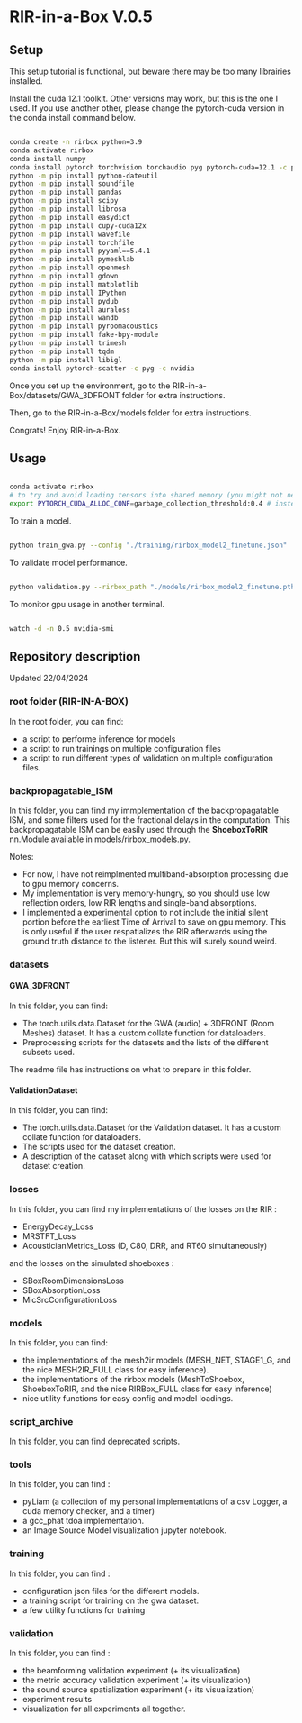 # RIR-in-a-Box V.0.5

## Setup

This setup tutorial is functional, but beware there may be too many librairies installed.

Install the cuda 12.1 toolkit. Other versions may work, but this is the one I used.
If you use another other, please change the pytorch-cuda version in the conda install command below.

```bash

conda create -n rirbox python=3.9
conda activate rirbox
conda install numpy
conda install pytorch torchvision torchaudio pyg pytorch-cuda=12.1 -c pytorch -c nvidia -c pyg
python -m pip install python-dateutil
python -m pip install soundfile
python -m pip install pandas
python -m pip install scipy
python -m pip install librosa
python -m pip install easydict
python -m pip install cupy-cuda12x
python -m pip install wavefile
python -m pip install torchfile
python -m pip install pyyaml==5.4.1
python -m pip install pymeshlab
python -m pip install openmesh
python -m pip install gdown
python -m pip install matplotlib
python -m pip install IPython
python -m pip install pydub
python -m pip install auraloss
python -m pip install wandb
python -m pip install pyroomacoustics
python -m pip install fake-bpy-module
python -m pip install trimesh
python -m pip install tqdm
python -m pip install libigl
conda install pytorch-scatter -c pyg -c nvidia

```

Once you set up the environment, go to the RIR-in-a-Box/datasets/GWA_3DFRONT folder for extra instructions.

Then, go to the RIR-in-a-Box/models folder for extra instructions.

Congrats! Enjoy RIR-in-a-Box.

## Usage

```bash

conda activate rirbox
# to try and avoid loading tensors into shared memory (you might not need this)
export PYTORCH_CUDA_ALLOC_CONF=garbage_collection_threshold:0.4 # instead of 0.8

```

To train a model.

```bash

python train_gwa.py --config "./training/rirbox_model2_finetune.json"

```

To validate model performance.

```bash

python validation.py --rirbox_path "./models/rirbox_model2_finetune.pth"

```

To monitor gpu usage in another terminal.

```bash

watch -d -n 0.5 nvidia-smi

```

## Repository description

Updated 22/04/2024

### root folder (RIR-IN-A-BOX)

In the root folder, you can find:

- a script to performe inference for models
- a script to run trainings on multiple configuration files
- a script to run different types of validation on multiple configuration files.

### backpropagatable_ISM

In this folder, you can find my immplementation of the backpropagatable ISM, and some filters used for the fractional delays in the computation.
This backpropagatable ISM can be easily used through the **ShoeboxToRIR** nn.Module available in models/rirbox_models.py.

Notes:

- For now, I have not reimplmented multiband-absorption processing due to gpu memory concerns.
- My implementation is very memory-hungry, so you should use low reflection orders, low RIR lengths and single-band absorptions.
- I implemented a experimental option to not include the initial silent portion before the earliest Time of Arrival to save on gpu memory. This is only useful if the user respatializes the RIR afterwards using the ground truth distance to the listener. But this will surely sound weird.

### datasets

#### GWA_3DFRONT

In this folder, you can find:

- The torch.utils.data.Dataset for the GWA (audio) + 3DFRONT (Room Meshes) dataset. It has a custom collate function for dataloaders.
- Preprocessing scripts for the datasets and the lists of the different subsets used.

The readme file has instructions on what to prepare in this folder.

#### ValidationDataset

In this folder, you can find:

- The torch.utils.data.Dataset for the Validation dataset. It has a custom collate function for dataloaders.
- The scripts used for the dataset creation.
- A description of the dataset along with which scripts were used for dataset creation.

### losses

In this folder, you can find my implementations of the losses on the RIR :

- EnergyDecay_Loss
- MRSTFT_Loss
- AcousticianMetrics_Loss (D, C80, DRR, and RT60 simultaneously)

and the losses on the simulated shoeboxes :

- SBoxRoomDimensionsLoss
- SBoxAbsorptionLoss
- MicSrcConfigurationLoss

### models

In this folder, you can find:

- the implementations of the mesh2ir models (MESH_NET, STAGE1_G, and the nice MESH2IR_FULL class for easy inference).
- the implementations of the rirbox models (MeshToShoebox, ShoeboxToRIR, and the nice RIRBox_FULL class for easy inference)
- nice utility functions for easy config and model loadings.

### script_archive

In this folder, you can find deprecated scripts.

### tools

In this folder, you can find :

- pyLiam (a collection of my personal implementations of a csv Logger, a cuda memory checker, and a timer)
- a gcc_phat tdoa implementation.
- an Image Source Model visualization jupyter notebook.

### training

In this folder, you can find :

- configuration json files for the different models.
- a training script for training on the gwa dataset.
- a few utility functions for training

### validation

In this folder, you can find :

- the beamforming validation experiment (+ its visualization)
- the metric accuracy validation experiment (+ its visualization)
- the sound source spatialization experiment (+ its visualization)
- experiment results
- visualization for all experiments all together.

<!-- ## Installation

This installation tutorial has not been fully tested again.

From a completely clean Ubuntu 20.04 installation

```bash
sudo apt install build-essential
sudo apt install git
```

Setup your ssh key to clone this repository

```bash
git clone git@github.com:liam-kelley/RIR-in-a-Box.git
```

Conda installation
Use the [installer](https://www.anaconda.com/download/#linux).

```bash
echo "export PATH=~/anaconda3/bin:$PATH" >> ~/.bashrc
source ~/.bashrc
```

```bash
conda init
conda create --name rirbox python=3.8
conda activate rirbox
conda install pytorch torchvision torchaudio pytorch-cuda=11.8 -c pytorch -c nvidia
conda install pytorch-scatter -c pyg
which python
python -m pip install librosa auraloss torch-geometric
python -m pip install pymeshlab matplotlib pandas wandb pandas shapely pyroomacoustics
python -m pip install pymeshfix trimesh pyglet
```

Nvidia drivers
Go to [this website](https://www.nvidia.com/Download/index.aspx?lang=en-us)
and download the correct driver for your GPU.
I had to run the driver installation while in recovery mode to not mess up my system.
Restart your computer after the installation.

## Preparation

Shoebox MeshDataset generation.

```bash
mkdir meshdataset
cd meshdataset
mkdir rirs
mkdir meshes
cd ..
```

You can then use the shoebox_mesh_dataset_generation function from the mesh_dataset.py file to generate a dataset of shoebox meshes and RIRs.
Example usage is in the main function from mesh_dataset.py

```bash
python mesh_dataset.py
```

It sometimes bugs and freezes a bit. Please kill it and restart it if it does. -->
